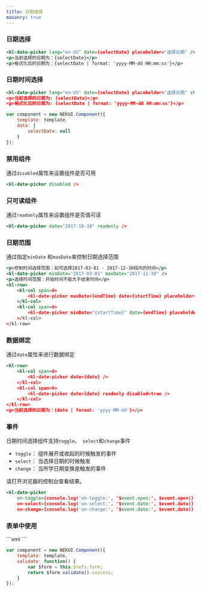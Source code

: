 ```yaml
---
title: 日期选择
masonry: true
---
```


<!-- demo_start -->
### 日期选择
<div class="m-example"></div>

```xml
<kl-date-picker lang="en-US" date={selectDate} placeholder="选择日期" />
<p>当前选择的日期为：{selectDate}</p>
<p>格式化后的日期为：{selectDate | format: 'yyyy-MM-dd HH:mm:ss'}</p>
```
<!-- demo_end -->

<!-- demo_start -->
### 日期时间选择
<div class="m-example"></div>

```xml
<kl-date-picker lang="en-US" date={selectDate} placeholder="选择日期" showTime />
<p>当前选择的日期为: {selectDate}</p>
<p>格式化后的日期为: {selectDate | format: 'yyyy-MM-dd HH:mm:ss'}</p>
```

```javascript
var component = new NEKUI.Component({
    template: template,
    data: {
        selectDate: null
    }
});
```
<!-- demo_end -->

<!-- demo_start -->
### 禁用组件
通过`disabled`属性来设置组件是否可用
<div class="m-example"></div>

```xml
<kl-date-picker disabled />
```
<!-- demo_end -->

<!-- demo_start -->
### 只可读组件
通过`readonly`属性来设置组件是否值可读
<div class="m-example"></div>

```xml
<kl-date-picker date="2017-10-10" readonly />
```
<!-- demo_end -->

<!-- demo_start -->
### 日期范围
通过指定`minDate` 和`maxDate`来控制日期选择范围
<div class="m-example"></div>

```xml
<p>控制时间选择范围：如可选择2017-03-01 - 2017-12-30段内的时间</p>
<kl-date-picker minDate="2017-03-01" maxDate="2017-12-30" />
<p>选择时间范围：开始时间不能大于结束时间</p>
<kl-row>
    <kl-col span=6>
        <kl-date-picker maxDate={endTime} date={startTime} placeholder="开始时间"/>
    </kl-col>
    <kl-col span=6>
        <kl-date-picker minDate="{startTime}" date={endTime} placeholder="结束时间" />
    </kl-col>
</kl-row>
```

<!-- demo_end -->

<!-- demo_start -->
### 数据绑定
通过`date`属性来进行数据绑定
<div class="m-example"></div>

```xml
<kl-row>
    <kl-col span=6>
        <kl-date-picker date={date} />
    </kl-col>
    <kl-col span=6>
        <kl-date-picker date={date} readonly disabled=true />
    </kl-col>
</kl-row>
<p>当前选择的日期为：{date | format: 'yyyy-MM-dd'}</p>
```
<!-- demo_end -->

<!-- demo_start -->
### 事件
日期时间选择组件支持`toggle`、` select`和`change`事件
* `toggle`： 组件展开或收起的时候触发的事件
* `select`： 当选择日期的时候触发
* `change`： 当所学日期变换是触发的事件

请打开浏览器的控制台查看结果。

<div class="m-example"></div>

```xml
<kl-date-picker
    on-toggle={console.log('on-toggle:', '$event.open:', $event.open)}
    on-select={console.log('on-select:', '$event.date:', $event.date)}
    on-change={console.log('on-change:', '$event.date:', $event.date)} />
```
<!-- demo_end -->

<!-- demo_start -->
### 表单中使用
<div class="m-example"></div>
```xml
<kl-form ref="form">
    <kl-form-item title="开始时间" labelSize="70px" required >
        <kl-date-picker date={date} />
     </kl-form-item>
      <kl-button title="验证" on-click={this.validate()} />
</kl-form>
```

```javascript
var component = new NEKUI.Component({
    template: template,
    validate: function() {
        var $form = this.$refs.form;
        return $form.validate().success;
    }
});

```
<!-- demo_end -->
